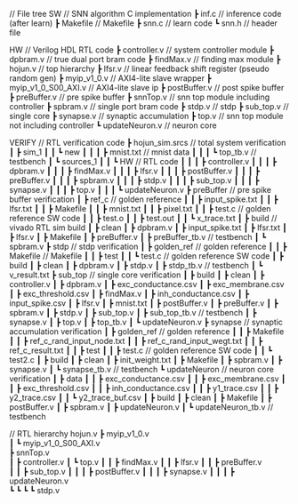 // File tree
SW                                   // SNN algorithm C implementation
┣ inf.c                              // inference code (after learn)
┣ Makefile                           // Makefile
┣ snn.c                              // learn code
┗ snn.h                              // header file

HW                                   // Verilog HDL RTL code
┣ controller.v                       // system controller module
┣ dpbram.v                           // true dual port bram code
┣ findMax.v                          // finding max module
┣ hojun.v                            // top hierarchy
┣ lfsr.v                             // linear feedback shift register (pseudo random gen)
┣ myip_v1_0.v                        // AXI4-lite slave wrapper
┣ myip_v1_0_S00_AXI.v                // AXI4-lite slave ip
┣ postBuffer.v                       // post spike buffer
┣ preBuffer.v                        // pre spike buffer
┣ snnTop.v                           // snn top module including controller
┣ spbram.v                           // single port bram code
┣ stdp.v                             // stdp 
┣ sub_top.v                          // single core
┣ synapse.v                          // synaptic accumulation
┣ top.v                              // snn top module not including controller
┗ updateNeuron.v                     // neuron core

VERIFY                               // RTL verification code
┣ hojun_sim.srcs                     // total system verification           
┃ ┣ sim_1
┃ ┃ ┗ new
┃ ┃ ┃ ┣ mnist.txt                    // mnist data
┃ ┃ ┃ ┗ top_tb.v                     // testbench
┃ ┗ sources_1
┃ ┃ ┗ HW                             // RTL code
┃ ┃ ┃ ┣ controller.v
┃ ┃ ┃ ┣ dpbram.v
┃ ┃ ┃ ┣ findMax.v
┃ ┃ ┃ ┣ lfsr.v
┃ ┃ ┃ ┣ postBuffer.v
┃ ┃ ┃ ┣ preBuffer.v
┃ ┃ ┃ ┣ spbram.v
┃ ┃ ┃ ┣ stdp.v
┃ ┃ ┃ ┣ sub_top.v
┃ ┃ ┃ ┣ synapse.v
┃ ┃ ┃ ┣ top.v
┃ ┃ ┃ ┗ updateNeuron.v
┣ preBuffer                          // pre spike buffer verification
┃ ┣ ref_c                            // golden reference
┃ ┃ ┣ input_spike.txt
┃ ┃ ┣ lfsr.txt
┃ ┃ ┣ Makefile
┃ ┃ ┣ mnist.txt
┃ ┃ ┣ pixel.txt
┃ ┃ ┣ test.c                         // golden reference SW code
┃ ┃ ┣ test.o
┃ ┃ ┣ test.out
┃ ┃ ┗ x_trace.txt
┃ ┣ build                            // vivado RTL sim build
┃ ┣ clean
┃ ┣ dpbram.v
┃ ┣ input_spike.txt
┃ ┣ lfsr.txt
┃ ┣ lfsr.v
┃ ┣ Makefile
┃ ┣ preBuffer.v
┃ ┣ preBuffer_tb.v                   // testbench
┃ ┗ spbram.v
┣ stdp                               // stdp verification
┃ ┣ golden_ref                       // golden reference
┃ ┃ ┣ Makefile                       // Makefile
┃ ┃ ┣ test
┃ ┃ ┗ test.c                         // golden reference SW code
┃ ┣ build
┃ ┣ clean
┃ ┣ dpbram.v
┃ ┣ stdp.v
┃ ┣ stdp_tb.v                        // testbench
┃ ┗ v_result.txt
┣ sub_top                            // single core verification
┃ ┣ build
┃ ┣ clean
┃ ┣ controller.v
┃ ┣ dpbram.v
┃ ┣ exc_conductance.csv
┃ ┣ exc_membrane.csv
┃ ┣ exc_threshold.csv
┃ ┣ findMax.v
┃ ┣ inh_conductance.csv
┃ ┣ input_spike.csv
┃ ┣ lfsr.v
┃ ┣ mnist.txt
┃ ┣ postBuffer.v
┃ ┣ preBuffer.v
┃ ┣ spbram.v
┃ ┣ stdp.v
┃ ┣ sub_top.v
┃ ┣ sub_top_tb.v                     // testbench
┃ ┣ synapse.v
┃ ┣ top.v
┃ ┣ top_tb.v
┃ ┗ updateNeuron.v
┣ synapse                            // synaptic accumulation verification
┃ ┣ golden_ref                       // golden reference
┃ ┃ ┣ Makefile
┃ ┃ ┣ ref_c_rand_input_node.txt
┃ ┃ ┣ ref_c_rand_input_wegt.txt
┃ ┃ ┣ ref_c_result.txt
┃ ┃ ┣ test
┃ ┃ ┣ test.c                         // golden reference SW code
┃ ┃ ┗ test2.c
┃ ┣ build
┃ ┣ clean
┃ ┣ init_weight.txt
┃ ┣ Makefile
┃ ┣ spbram.v
┃ ┣ synapse.v
┃ ┗ synapse_tb.v                     // testbench
┗ updateNeuron                       // neuron core verification
┃ ┣ data
┃ ┃ ┣ exc_conductance.csv
┃ ┃ ┣ exc_membrane.csv
┃ ┃ ┣ exc_threshold.csv
┃ ┃ ┣ inh_conductance.csv
┃ ┃ ┣ y1_trace.csv
┃ ┃ ┣ y2_trace.csv
┃ ┃ ┗ y2_trace_buf.csv
┃ ┣ build
┃ ┣ clean
┃ ┣ Makefile
┃ ┣ postBuffer.v
┃ ┣ spbram.v
┃ ┣ updateNeuron.v
┃ ┗ updateNeuron_tb.v                // testbench

// RTL hierarchy
hojun.v
┣ myip_v1_0.v     
┃ ┗ myip_v1_0_S00_AXI.v  
┣ snnTop.v  
┃ ┣ controller.v 
┃ ┗ top.v
┃ ┃ ┣ findMax.v 
┃ ┃ ┣ lfsr.v 
┃ ┃ ┣ preBuffer.v  
┃ ┃ ┣ sub_top.v 
┃ ┃ ┃ ┣ postBuffer.v
┃ ┃ ┃ ┣ synapse.v 
┃ ┃ ┃ ┣ updateNeuron.v    
┗ ┗ ┗ ┗ stdp.v 
